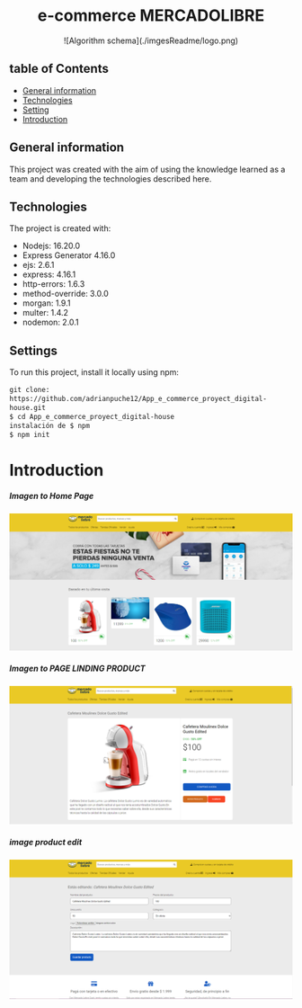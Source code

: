  

 <h1 align="center">e-commerce MERCADOLIBRE</h1>

 <center> ![Algorithm schema](./imgesReadme/logo.png)</center>


## table of Contents

* [General information](#General-information)
* [Technologies](#Technologies)
* [Setting](#Settings)
* [Introduction](#Introduction)

## General information

This project was created with the aim of using the knowledge learned as a team and developing the technologies described here.
	
## Technologies

The project is created with:

   * Nodejs:  16.20.0
   * Express Generator 4.16.0
   * ejs: 2.6.1
   * express: 4.16.1
   * http-errors: 1.6.3
   * method-override: 3.0.0
   * morgan: 1.9.1
   * multer: 1.4.2
   * nodemon: 2.0.1
	
## Settings
To run this project, install it locally using npm:

```
git clone: https://github.com/adrianpuche12/App_e_commerce_proyect_digital-house.git
$ cd App_e_commerce_proyect_digital-house
instalación de $ npm
$ npm init
```


 # Introduction
 
##### Imagen to Home Page
 ![Algorithm schema](/imgesReadme/003815.png)

##### Imagen to PAGE LINDING PRODUCT
 ![Algorithm schema](/imgesReadme/003843.png)

##### image product edit
![Algorithm schema](./imgesReadme/003914.png)
 
 
 